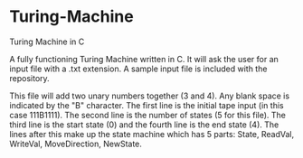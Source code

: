 # Turing-Machine
Turing Machine in C


A fully functioning Turing Machine written in C. It will ask the user for an input file with a .txt extension. A sample input file is included with the repository.

This file will add two unary numbers together (3 and 4). Any blank space is indicated by the "B" character. The first line is the initial tape input (in this case 111B1111). The second line is the number of states (5 for this file). The third line is the start state (0) and the fourth line is the end state (4). The lines after this make up the state machine which has 5 parts: State, ReadVal, WriteVal, MoveDirection, NewState.

